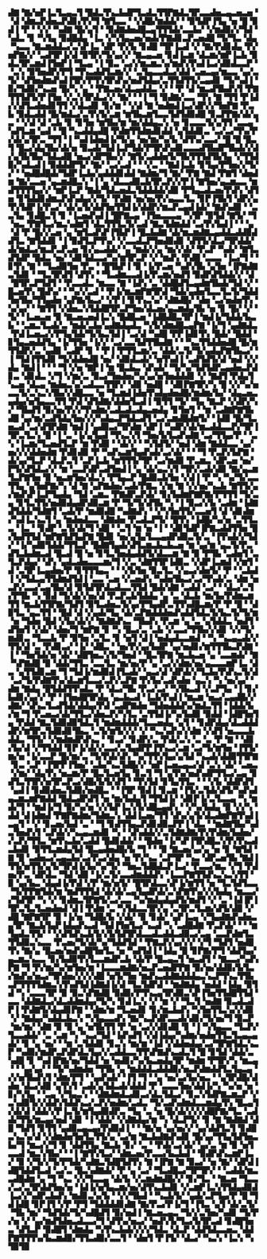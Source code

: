 ▟▇▝▇▞▅▛▐▃▜▃▄▃▜▝█▟▃▜▚▃▙▟▛▜▃▟▃▜▜▛▇▟▃▜▛▃▃▟▅▃▄▃▅▃▅▝▝▟▝▟▆▃▛▟▅▃▛▟▊▞▛▞▜▝▇▜▃▃▝▝▞▟█▞▆▟▟▞▝▝▉▜▟▛▐▜▄▝▅▝█▝▉▟▐▝▛▝▝▞▞▝▚▟▇▝█▞▄▜▝▝▉▟▇▟▅▟█▃▄▜▜▜▟▞▃▃▙▞▝▞▆▟▉▞▞▜▟▝▚▟▃▝▊▝▚▜▄▝▉▟█▟▄▝▐▃▝▞▚▜▄▃▅▞▅▟▞▛▇▟▊▃▛▃▅▟█▝▜▞▜▃▝▟▄▝▚▃▃▝▇▃▆▟▟▃▞▃▚▛▐▃▝▟▛▝▛▞▙▝▊▟█▝▜▛▐▃▟▝▞▝▇▞▛▟▊▟▄▝▛▞▅▛▇▞▞▝▃▟▜▛▐▞▟▝▉▜▛▞▜▞▄▞▞▝▇▃▄▃▅▝▊▟▐▃▆▝▟▃▆▞▆▛▐▃▙▝▉▟▃▜▛▃▆▟▐▜▅▛▐▝▜▃▄▝▐▝▉▃▝▃▞▞▆▃▆▃▚▞▆▟▚▜▚▟▐▃▞▟▉▟▃▃▛▝▝▃▚▝▉▜▅▟▛▞▛▜▝▜▚▃▟▟▜▃▆▞▞▝▃▜▄▃▃▟▃▞▟▟▝▃▅▃▄▞▆▃▃▝▄▞▃▜▞▝▟▜▅▟▆▟▚▟▐▜▛▞▛▜▚▜▛▟▚▞▅▟▜▟▄▞▃▜▜▟▜▜▞▃▄▟▊▝▜▞▚▟▐▝▉▞▜▟▉▞▚▃▅▝█▞▚▝▄▝▝▛▇▃▅▞▟▃▄▟▟▃▝▞▝▝▛▝▟▝▆▃▟▜▙▟▚▜▝▛▇▜▜▜▟▜▞▛▐▜▅▝▞▃▚▜▛▟▃▞▞▝▇▞▝▝▐▝▜▝▉▟▇▞▃▃▝▜▚▝▇▝▜▜▝▛▐▟▞▞▟▜▃▟▅▟▊▜▜▝▞▟▃▟▊▝▊▞▆▝▝▞▟▝▇▝▅▟▆▟▐▃▞▟▛▞▞▜▅▛▇▝▛▃▙▝▉▟▃▟▟▝█▞▆▟▃▞▃▜▚▜▞▃▆▝▆▜▙▃▆▜▃▃▜▟▜▟▉▟█▝▊▃▛▛▇▞▟▞▄▃▝▝▞▟▝▟▝▃▙▝▊▝▊▜▅▝▆▜▙▞▆▝▆▞▟▟▄▃▚▝▅▝▊▃▃▃▜▞▄▜▜▝▃▃▄▝▚▟▜▃▆▝▄▟▝▝█▝▚▃▟▟▄▟█▝▛▟▆▜▜▟▆▟▊▟▟▝▄▜▟▟▊▃▝▃▞▃▞▜▚▞▛▞▟▞▄▜▛▃▝▜▜▝▐▝▚▟▐▟▅▟▐▞▜▞▄▝▅▞▆▞▚▞▙▝▟▜▚▞▃▃▞▝█▝█▝█▃▜▝█▃▞▟▄▜▙▞▟▞▅▝▉▃▟▞▜▟▐▃▛▜▟▞▛▜▛▟▚▟▊▃▃▃▟▜▙▟▛▜▙▟▞▞▟▞▄▜▙▜▙▞▜▟▃▟█▝▅▃▞▟▛▜▙▞▞▝▇▜▞▃▟▟▅▜▞▜▙▜▜▜▟▜▙▜▄▝▞▜▜▟▉▞▚▟▃▟▐▝▉▟▟▟▛▜▞▝▇▞▝▃▞▃▟▝▝▝▞▃▝▝▇▟▐▃▙▝▊▜▄▞▛▜▅▞▞▜▞▞▝▝▅▟█▟█▟▞▜▟▛▐▃▙▞▄▟▟▟▊▟▟▝▇▟▆▞▜▝▇▞▝▛▇▝▇▟▝▛▇▜▝▟▅▟▆▝▇▞▃▃▅▝▄▃▆▟█▃▚▝▐▝▄▝▟▃▃▟▉▃▙▜▛▃▛▞▞▛▐▝▇▜▅▞▄▃▆▃▃▝▆▟▜▜▜▜▄▞▞▝▆▛▐▃▛▝▇▟▞▜▟▃▅▟▃▜▟▟▟▟▞▟▉▝▛▜▄▃▟▃▅▞▛▟▚▝▟▜▅▝▊▜▟▟▊▟▆▃▛▟▚▟▄▞▞▜▞▝▛▟▇▝▅▞▅▞▛▞▄▃▃▜▃▝▊▛▐▜▙▜▝▟▛▞▄▜▚▜▟▛▐▞▛▃▞▝▟▞▄▜▞▟▟▜▅▜▜▟▐▞▟▟▛▞▆▃▛▃▄▟▐▟▞▝▇▟▚▟▉▝▝▃▃▜▄▝▊▟█▃▜▝▊▝▐▃▅▟▚▟▐▝█▛▇▃▄▝▐▜▅▃▃▃▄▝▚▜▛▝▉▜▟▝▇▜▞▝▜▝▅▃▝▛▇▜▃▞▆▃▚▟▆▜▝▟▃▜▜▜▃▜▞▃▟▝▇▃▜▟▆▟▟▝▃▞▛▞▙▟▐▝▝▝▄▝▟▝▛▝█▞▞▃▅▝▄▝▆▜▃▟▚▛▐▜▙▛▐▝█▃▙▟▇▝▟▞▆▃▆▟▇▃▄▟▟▃▟▟▉▟▟▜▃▝▇▜▟▟▊▝▐▝▉▟▜▃▛▜▚▞▝▞▃▃▟▃▛▜▅▟▉▟▊▝▟▜▜▞▟▃▞▜▛▟▟▞▟▞▆▟▃▞▆▃▛▃▛▃▅▝▊▞▄▃▟▟▞▝▄▝▆▟▞▞▄▝▆▞▞▟▞▝▛▃▛▝▚▟▞▝▇▜▃▟▜▟▛▝█▟▃▝▅▞▝▟▊▜▟▃▃▞▚▞▆▜▛▃▛▝▞▝▆▟▚▝▛▟█▝▃▃▃▝▐▃▞▜▝▝▊▜▚▝▇▝▝▜▃▟▉▜▅▝▛▃▝▝█▜▙▛▐▝▉▝▐▞▛▃▅▝▚▟▚▜▙▝▄▜▅▝▐▛▇▟▇▃▜▟▊▝▝▜▃▜▛▟▜▝▟▜▚▝▝▜▃▟▆▃▃▟▐▞▛▃▆▞▅▟▜▝▉▟▛▟▜▟▟▞▞▝▟▝█▜▛▃▛▜▟▜▝▝▛▃▃▟▃▝▆▃▃▝▇▝▐▟▚▝▃▝▟▟█▟▜▃▄▟▆▜▙▟▞▜▟▝▞▝█▃▅▜▚▝█▟▚▞▝▝▚▞▞▃▟▝▝▛▐▞▆▃▆▛▇▜▛▟▝▜▟▞▄▟▅▜▃▃▜▃▜▞▜▟▟▜▅▜▙▞▜▜▄▟▅▝▄▛▇▞▙▃▞▝▞▛▐▝▊▜▚▃▚▞▝▟▇▟█▞▝▟▅▝▃▞▅▟▅▜▚▝▚▞▄▞▝▝▇▜▜▝▞▟▅▃▚▜▟▟█▜▛▃▛▜▅▞▟▃▅▞▄▃▆▟▄▜▙▝▅▝▊▝█▞▝▞▝▜▞▝▐▃▅▃▅▝▉▝▇▃▅▃▅▟▐▃▚▝█▟█▃▅▝▐▟█▟█▃▜▛▐▝▆▟▐▞▜▟▟▞▙▃▙▝▝▃▆▃▜▃▟▞▃▝▆▟▞▃▙▞▄▟▇▟▄▟▃▝▚▜▞▟▆▟█▃▄▛▇▝▐▞▜▝▄▟▇▟▃▝▛▟▐▃▅▃▞▞▛▜▄▜▟▞▜▞▙▃▜▟▐▝▃▞▟▝▚▟█▝▛▛▐▟▊▜▚▝█▟▞▝█▟▟▝▊▜▄▃▅▟▟▜▄▝▐▞▜▜▅▝▐▞▞▝▃▞▃▃▜▟▜▜▙▟▇▝▝▝▚▃▜▜▟▟▅▟█▝█▞▆▜▜▟▛▞▃▝▄▟▉▝▃▟▛▝▊▝▝▛▐▝▛▜▜▃▆▞▃▝▟▟▞▃▜▞▜▞▄▟▄▛▇▜▙▃▞▝▐▝▜▟▐▜▜▟▉▝▜▞▟▟▅▟█▝▅▞▝▟▉▟▃▟▞▝▅▜▚▟▐▝▃▟▜▟▜▞▟▝▅▟▝▞▞▟▄▝▇▟▐▝▝▝▝▜▝▞▅▝▇▛▐▝▆▝█▃▙▃▝▟▚▟▞▝▜▞▚▞▜▟▜▟▛▃▄▟▅▃▛▟▊▃▝▟▊▟▃▝▞▜▝▞▆▞▃▝▉▃▞▜▅▟▅▞▚▞▄▞▅▜▅▟▟▟▊▝▞▝▇▟▜▝▛▟▄▜▚▃▅▝▟▃▄▝▆▟▅▃▚▞▃▟▃▃▜▜▛▞▝▟▉▝▅▟█▝▝▟▊▛▇▜▛▞▚▝█▝▞▞▚▞▅▃▃▜▞▃▚▃▚▜▙▞▞▟█▃▃▝▅▝▜▃▆▟▐▟▅▜▚▟▄▟▅▟█▞▆▟▆▞▙▞▝▟▄▃▅▃▄▟▄▞▅▜▄▃▃▜▜▝▛▟▝▟▜▟▇▞▟▟▅▜▃▟▐▝▉▜▜▝▜▞▝▜▄▝▇▃▛▝▞▟▛▞▚▞▝▜▙▟▜▝▉▞▅▞▛▞▞▜▚▟▆▞▃▟▃▟▃▟▄▃▅▟▄▝▊▜▅▜▝▝▆▝▃▟▇▛▇▜▙▟█▝▄▞▆▞▃▟▜▟▄▜▅▞▞▞▚▟▄▃▛▜▟▃▟▜▝▃▞▃▆▟█▟▆▜▞▝▐▟▉▝█▞▜▃▅▃▟▝▃▞▟▜▛▟▇▝▆▟▐▝▄▟▉▃▞▜▛▟▆▝▟▛▐▝▚▟▛▞▟▞▆▃▟▟▃▃▛▞▜▛▐▜▛▃▜▃▚▝█▝▐▝▃▝▐▞▄▜▄▟▝▜▚▃▚▜▝▜▅▞▙▜▃▟▚▟▇▝▃▞▜▜▄▞▛▝▝▃▚▝▐▃▆▞▜▃▅▟▜▃▛▝▆▝▛▟▉▝▝▟▞▞▝▝▚▜▟▜▞▝▅▟▝▟▆▝▇▟▟▃▃▝▄▞▅▞▞▞▟▟▅▟▆▝▛▟▊▟▉▝▛▝▚▟▚▃▆▜▄▟▚▟▞▃▞▟▞▝▝▝▜▝▛▃▛▞▙▛▇▝▟▞▄▞▜▃▛▝▟▃▛▃▜▝▃▛▐▃▙▝▆▜▜▜▞▜▛▝▃▞▆▟▉▝▛▃▆▃▝▟▛▃▅▝▅▞▛▜▞▟▜▟▃▞▞▝▆▝▃▃▛▟▛▃▟▜▅▟▐▝▄▝▟▞▄▃▚▜▝▜▛▞▃▟▞▟▉▝▇▞▄▃▆▜▃▛▇▜▅▝▉▝▅▃▆▜▅▞▟▃▚▝▛▜▄▃▛▝█▟▉▃▙▜▅▝▞▟▐▝▛▝▚▝▚▞▜▞▃▃▜▜▄▝▄▜▅▛▇▞▚▝▟▝▇▝▄▛▇▟▅▞▃▟▞▛▇▃▝▞▆▝▇▝▞▞▅▞▚▃▙▝▇▜▜▞▄▞▆▟▚▛▐▃▛▜▄▟▄▝▜▟▝▃▆▃▝▛▇▟▛▃▛▟▞▝▊▞▙▟▆▛▇▛▇▞▛▜▜▜▝▜▞▃▄▝▊▜▃▜▜▞▅▟▉▟▄▟▛▟▉▃▆▝▛▝▜▞▜▞▟▜▙▝▚▝▐▝▉▃▞▞▙▝▃▟▆▝▐▟▇▟▜▟▟▞▜▟▇▜▝▃▟▞▛▝▆▟▉▟█▝▚▟▇▟▚▝▝▞▚▜▅▜▜▞▃▃▅▜▝▟▝▟▊▟▆▞▚▟▐▃▚▃▜▝▄▝▆▟▅▟▃▃▝▟▇▟▅▝▛▃▟▃▛▜▞▝█▜▚▝▐▟█▞▚▞▅▝▃▜▜▃▃▝▐▃▝▝▊▟▛▝▃▜▞▟▞▜▝▟█▝▝▃▜▝▆▝▅▝▐▝▝▟▊▜▟▛▐▛▇▃▟▟▜▜▅▝█▞▙▟▜▜▟▝▆▛▇▜▟▜▄▛▇▝█▟▊▝▅▞▄▜▄▜▃▃▄▟▛▟▉▃▜▞▃▝▐▜▚▟▞▞▜▟▞▝▐▞▚▟▉▜▟▟▞▜▜▃▛▝█▟▇▜▄▟▞▟▜▃▆▃▙▃▙▃▅▝▆▝▄▞▆▝▄▃▜▞▛▃▝▟▜▃▙▟▆▃▟▝█▃▟▝█▝▅▝▊▜▃▜▅▟▄▟▟▜▞▟▃▃▆▝▇▝▉▝▛▜▙▝▃▟▅▜▝▃▜▃▛▟▄▞▝▟▚▝▄▟▃▟▅▃▃▃▆▞▜▝▞▃▝▟▇▜▜▛▐▟▉▃▝▞▟▛▐▃▆▟▝▞▆▜▝▟▝▃▜▛▐▃▄▟▅▞▛▝▊▜▜▜▄▃▝▝▝▞▙▜▅▝▉▃▜▃▝▞▄▃▞▟▅▜▞▝▛▝▝▃▙▟▐▝▞▜▟▃▄▜▜▟▆▟▜▟▐▝▃▃▝▃▅▝▞▃▅▟▚▝▚▟▅▜▙▃▞▃▞▜▚▟▞▃▝▟▆▝▅▃▛▞▃▃▞▃▄▜▙▞▟▝▉▜▟▜▛▟▃▟▃▃▜▜▟▝█▟▞▟▇▝▃▟▟▝▃▞▝▝▟▃▞▃▜▞▛▜▙▝▚▝▉▟▝▜▞▟▞▞▅▞▟▝▛▃▛▃▙▜▟▟▄▝▄▝▃▝▟▃▙▝▆▞▙▞▛▟▆▃▆▜▜▝▆▃▙▜▜▛▇▞▜▟▜▝▉▜▃▟▅▃▜▞▄▞▛▜▄▟▛▃▜▜▚▟█▃▆▞▛▝▛▝█▝▝▟▉▜▃▝▄▃▜▜▝▝█▟▝▟▝▞▄▟▞▜▄▝▟▞▃▛▇▟▟▟▅▟▚▟▟▜▟▃▜▞▙▃▜▞▜▞▆▝▅▝▜▟▅▝█▟▝▞▙▞▟▞▞▝▇▟▇▟▚▃▝▜▙▟▚▝▛▃▆▝▄▝▃▝▄▜▟▟▃▝▅▟▜▝▟▜▅▜▝▞▟▞▝▟▅▞▜▝▆▛▇▝▊▝▚▝█▃▞▃▝▃▙▝▞▃▃▞▜▜▙▞▞▟▊▝▞▞▜▞▆▟▊▃▝▜▃▃▙▝▛▝▉▜▅▝▃▜▃▝▊▝▅▜▝▟▐▝▅▟▄▟▃▃▆▟▝▝▚▝▚▃▄▃▟▞▞▜▜▞▟▝▃▝▛▟▊▃▞▝▐▞▝▟█▃▝▝▅▞▛▞▄▞▙▟▛▝▄▞▅▟▊▞▆▜▜▜▙▃▛▟▇▝▐▝▝▜▅▜▟▞▅▝▟▞▝▟█▜▅▃▚▜▞▜▅▟▝▝█▃▜▛▇▝▆▃▙▃▅▝▄▝▃▃▆▟▞▝▇▝▚▛▇▟█▝▉▝▟▟▞▜▜▃▝▃▃▜▃▝▆▞▅▞▛▝▄▝▃▞▞▟▆▞▅▞▄▃▃▃▆▛▐▃▝▟▃▝▄▜▜▟▊▃▆▝▜▝▜▟▐▞▆▟▉▟▐▜▃▟▞▝▄▃▞▟▝▟▛▟▞▞▜▃▙▞▛▟▚▃▜▞▟▝▃▞▜▞▛▟▇▜▚▞▟▃▆▜▃▃▞▃▛▞▃▛▇▝▛▞▙▞▃▟▚▟▅▝▄▃▚▝▚▝▅▞▄▞▝▟▆▝▇▟▄▝█▜▟▟▜▜▚▟▃▝▛▝▟▃▞▜▙▝▛▃▞▃▞▝▚▜▙▃▟▝▞▃▛▜▄▝▐▝▊▞▙▟▊▞▄▞▞▝▛▝▐▜▅▟█▜▛▟▄▝▄▃▙▃▟▝▐▃▙▜▚▟▐▝▆▃▆▝▅▃▞▃▄▟█▞▞▟▇▞▝▟▚▃▜▃▟▜▟▞▟▟▄▞▛▟▝▃▟▛▇▟▅▝▜▟▅▟▟▟▚▞▆▟▃▜▜▝▐▟▟▞▙▞▆▝▜▝▛▃▅▃▞▟▞▜▜▃▞▟▅▃▛▞▚▜▃▝▃▜▜▟▐▞▚▞▙▟▉▝▉▟▟▝▐▟█▜▅▜▄▝▛▟▟▝▇▃▜▟▉▟▉▜▟▃▜▝▆▟▆▟▟▟▞▜▃▃▅▟▄▝▄▜▝▝▊▟▛▟▄▞▟▃▟▟▟▟▛▞▆▜▛▃▜▟▉▟▊▜▙▃▝▃▜▞▆▜▞▞▞▝▞▝▚▃▚▟▚▞▞▟▆▝▞▟▜▝▅▃▃▃▙▟▟▃▝▜▜▞▝▞▆▟▆▟▛▟▚▃▝▝▊▃▞▝▊▟▛▞▃▝▛▟▞▃▚▝▃▝▃▝▛▝▇▝▝▟▊▞▙▞▟▝▞▜▜▟▟▝▊▛▐▞▟▞▞▃▃▞▃▜▄▟▛▛▐▜▚▃▞▃▆▝▃▞▜▞▆▜▅▝▐▜▜▞▆▞▅▝▐▞▃▃▛▝█▞▆▞▃▝▜▞▛▟▞▟▚▝▚▞▜▜▚▜▄▞▄▜▟▝▚▃▟▞▟▟▉▜▜▛▇▝▊▃▝▃▛▝▐▜▛▛▐▜▅▞▝▃▙▞▚▃▜▟█▞▞▝▅▛▐▃▅▃▄▃▞▟▝▃▚▝▟▞▝▃▅▃▝▞▆▞▝▟▄▜▚▝▅▃▆▞▛▝█▃▜▃▅▜▄▝▊▃▜▝▜▝▄▜▚▞▅▟▚▟▛▜▜▃▞▃▄▝▊▟▜▃▜▜▛▞▅▜▛▃▛▃▞▟█▞▙▜▞▟▜▝▝▜▚▜▟▝▊▜▄▜▜▃▝▝▝▞▙▝▟▟▛▟▜▝▄▟▐▝▊▟▉▟▅▃▜▟▉▞▅▟█▃▝▝▐▜▛▝▉▟▐▝▊▃▆▝▐▜▞▃▜▟▞▟▜▞▚▟▚▟▄▃▆▃▆▛▇▟▟▝█▟▃▟▛▟▜▝▅▝▆▞▙▟▄▜▝▜▜▟▐▞▝▟▊▛▐▞▃▜▃▃▄▝▚▝▆▟▞▜▝▝▆▟▐▞▜▝▉▞▚▞▅▝▞▞▙▛▐▃▚▜▞▟█▃▄▟▚▝▝▞▚▞▙▟▄▝▉▝▞▞▚▝▟▟▝▟▐▟▆▟▝▛▇▛▇▟▆▞▜▟▆▃▚▝▟▟▐▃▅▞▜▜▝▟▚▞▄▜▞▟▃▟▆▛▇▜▚▟▐▃▄▜▝▝▞▝▊▃▅▞▙▟▝▃▝▝▜▝▊▟▜▜▄▃▛▟▊▟▉▃▛▛▐▝▟▃▝▝▆▟▇▜▙▞▚▟▃▜▅▟▚▜▝▃▛▟▞▞▚▃▄▃▆▟▊▝▚▝▝▟▚▟▟▞▞▃▜▟▇▟▇▞▛▞▛▟▆▞▙▟▅▞▞▃▛▞▜▜▃▝▆▜▚▃▙▞▃▟▟▝█▟▊▟▟▞▝▝█▟▅▝▐▞▚▛▐▜▛▟█▃▚▜▚▜▚▃▟▃▙▟▊▝▉▜▜▃▆▟▄▜▟▝█▃▄▟▅▟█▞▙▝▜▝▝▝▉▝▇▃▅▞▄▞▄▝▅▝▊▝▇▜▟▝▇▝█▝▃▟▅▃▞▃▄▃▙▞▃▞▛▃▞▟▄▝▅▝▛▞▚▃▝▃▛▜▛▝▚▃▝▟▛▃▅▜▙▝▇▟▐▜▜▞▅▜▜▞▄▜▞▜▛▟▐▞▙▞▚▞▜▞▝▜▅▃▜▟█▟▃▛▐▃▞▝▛▃▃▞▆▃▝▞▜▝▛▟▅▞▛▃▝▟▛▟▃▝▜▟▝▟▉▝▐▞▃▜▞▃▃▟▆▟▟▟▚▝▐▃▃▛▇▜▜▟▚▃▚▃▚▜▜▝▉▝▄▞▙▃▝▟▄▟▐▞▛▟▝▞▛▝▆▞▅▜▞▝█▜▛▟▃▃▚▛▐▞▆▜▜▝▅▝▜▃▜▟▜▃▃▝▜▞▛▛▇▜▟▞▆▝▆▟▜▜▜▟▝▟▞▟▞▃▄▜▄▟▛▟▞▃▚▛▇▜▚▞▞▞▙▟▄▝▆▃▃▞▞▜▟▜▛▝▚▝▞▝▊▟▆▃▜▛▇▜▞▃▞▃▃▝▚▞▆▟▄▟▄▟▜▞▆▟▜▝▞▝▃▝▐▟▐▛▐▜▛▃▜▃▜▃▅▟▅▟▝▟▐▝▛▟▆▝▃▝▚▜▟▃▃▜▛▞▄▝▃▜▛▃▜▃▆▞▟▜▞▟▉▝▞▟█▝▇▛▇▜▛▝▉▝▐▞▅▝▜▟█▞▙▝▞▟▞▝▉▝▊▟▞▝▄▛▐▃▄▝▞▜▄▟▇▟▚▟▅▃▄▜▛▝▇▃▙▜▄▛▐▟▄▟▚▃▟▝▜▟▐▜▅▜▃▞▚▃▟▝▚▝▃▟█▟▇▝▛▃▛▟▞▝▝▝▆▜▄▟▃▜▜▞▝▝▞▟▜▟▚▃▙▜▞▞▙▜▟▜▛▟▃▃▟▃▟▟▃▟▉▃▞▃▄▝▃▃▛▟▆▜▃▜▜▟▉▃▚▃▃▝▛▃▅▞▜▞▟▞▚▞▜▟▟▜▟▝▝▛▇▃▛▞▄▞▞▞▝▞▜▝▜▟▜▝▅▟█▜▚▝▇▞▄▝█▃▅▞▅▟▚▟█▜▅▜▃▝▅▝▚▟▜▟▐▝▐▟▄▝█▝▊▛▇▞▛▜▝▟▟▜▄▞▄▃▆▃▚▃▃▝▊▞▙▟▉▜▚▜▃▃▆▟▛▃▙▝▟▞▛▝█▃▄▃▜▝▅▃▟▜▝▝▇▃▃▞▚▟▚▛▇▝▜▝▛▞▆▞▚▞▆▜▅▞▆▝▐▃▃▃▆▟▇▞▅▃▛▃▅▟▛▛▇▝▉▞▅▞▟▟▉▞▙▜▃▞▆▟▚▞▅▃▞▜▛▟▅▞▞▞▞▟█▝▅▜▞▜▅▝▆▟▚▃▟▟▇▟▟▟▄▃▚▃▛▜▚▃▜▜▙▃▛▜▜▜▜▟▆▃▚▜▚▟▜▟▐▟▇▟▐▞▟▝▜▃▜▟▛▟▝▝▆▟▇▟▄▝▅▟▟▝▐▟▄▝▉▜▟▝▚▝▃▃▃▜▛▝▉▝▉▃▚▛▇▟█▝▉▟▉▞▛▜▚▃▄▜▛▟▉▃▚▛▐▜▅▜▜▟█▜▜▟▝▃▃▝▟▟▇▟▃▞▟▃▟▟▆▟▄▞▜▞▚▝▊▟▐▃▚▝▞▝▆▝▞▝▜▃▜▝▅▟▇▝▉▃▟▃▟▛▐▝▛▟▇▜▞▟▄▟▊▛▇▝▝▟▆▞▆▝▜▃▅▟▊▝▊▞▆▃▙▟▚▝▚▜▅▜▜▃▚▞▞▟▉▝▞▝▇▟▄▞▚▟▟▃▙▃▚▝▚▜▄▃▃▟▚▝▇▞▚▃▛▟▛▃▃▟▞▟▊▞▜▞▅▞▜▝▉▃▛▝▆▞▆▞▝▟▇▝▉▝▉▝▄▝▅▜▙▜▜▝▛▝▅▝▃▞▞▟▊▟▉▝▊▝▐▝▚▜▄▃▃▝▜▃▛▞▜▃▃▟▟▞▝▃▝▃▆▝▚▝▚▃▞▜▟▝▐▟▚▟▜▝▞▟▐▟▄▞▚▟▆▞▅▟▅▜▜▃▜▃▄▃▄▟▞▝▊▝▄▝▅▞▝▝▆▝▃▜▟▟▊▝▊▃▚▝▆▞▆▝▐▟▝▞▟▟▅▟▄▞▃▞▜▛▇▜▟▃▚▃▛▝▚▟▉▞▆▟▛▃▛▟▛▟▃▜▄▞▞▃▟▟▃▃▜▜▚▛▇▟▚▃▟▃▜▝█▝▊▜▟▝▟▟▞▃▚▟█▝▊▝▚▟▐▛▇▞▅▞▜▟▟▝▅▝▅▟▊▞▚▞▙▃▅▟▄▜▛▝▆▟▆▝▛▜▛▞▚▝▆▃▄▝▝▝▄▞▄▞▝▝▜▞▚▟▆▟▅▝▜▜▙▝▄▝▆▟▟▟▃▟▟▟▉▞▅▃▛▟▆▟▟▜▃▜▄▃▄▝▞▞▅▜▙▟▚▜▝▟▆▞▛▜▝▝▄▟▚▟▞▝▐▜▝▜▝▝▄▝▅▞▃▞▙▞▅▃▝▝▄▜▛▟█▞▟▟▅▝▟▃▞▟█▝▄▜▚▜▝▃▟▞▄▜▟▃▟▞▟▟▟▝▛▝▃▃▃▜▅▞▟▟▐▞▚▝▚▞▅▝▅▝▊▞▚▜▄▝▝▃▄▝▞▜▄▃▚▝▝▟▇▟▆▟▃▟▊▃▞▟▃▜▟▃▞▝▊▃▚▜▟▛▇▃▆▃▛▝▞▃▚▟▉▜▞▞▟▟▚▜▟▟▚▃▞▃▛▞▅▟▆▞▃▟▃▝▜▞▃▟▚▟▆▟▃▃▆▟▄▜▚▝█▃▄▜▞▟▞▟▝▟▟▞▞▛▐▃▜▞▆▜▄▟▉▟▛▃▝▜▄▝▃▝▅▝█▞▟▞▞▞▞▟█▛▇▞▜▃▝▃▟▟▞▜▜▞▆▃▄▞▅▟▝▟▊▝▐▝▟▟▞▝▞▟▇▟▄▞▆▝▚▝▟▃▛▜▞▝▊▝▇▝▇▟▇▟▝▟█▝▜▟▜▝▊▜▜▝▄▟▉▃▄▃▄▞▛▟▉▟▐▝▝▝▇▞▅▝▄▞▅▞▞▝▄▞▟▟▜▃▜▝▊▟█▃▚▃▚▞▟▝▞▟▆▟▅▜▅▜▃▜▜▞▄▝▃▞▆▝▇▃▙▟▇▟▚▟▊▝█▞▄▞▜▜▄▜▟▜▅▃▙▞▜▝▆▃▞▞▜▝▊▝▟▟▜▜▄▝▇▃▙▝▊▞▝▃▝▝▛▟▞▃▞▟▞▝▄▞▃▝▆▝▉▝▅▜▃▃▟▝▆▃▚▜▙▞▝▝▐▝▇▜▚▜▃▞▝▟▆▃▅▞▛▃▃▞▙▃▙▟▝▝▉▟▛▟▚▃▆▛▐▃▞▝▉▝▞▜▞▞▜▞▛▜▟▞▚▟▇▃▜▟█▜▟▜▚▝▇▝▐▛▇▝▇▝▉▃▞▝▅▝▇▞▝▟▛▟▐▟█▜▟▟▜▃▟▝▃▞▃▝█▃▚▟▇▟▞▝▛▝▄▝▃▞▝▜▃▟█▃▞▜▛▜▛▞▝▝▃▟▟▞▆▃▃▟█▟▆▝▄▝▜▝▚▃▝▞▞▜▃▃▄▝▟▞▙▝▞▃▆▟▆▟█▞▞▝▊▞▜▃▝▝▇▃▅▝▜▃▃▞▃▞▃▜▛▟▟▜▅▞▅▝▐▟▐▞▅▜▄▃▆▞▅▞▟▜▚▃▙▟▊▝▞▃▆▛▐▃▚▜▜▟▄▟▉▟▐▃▞▞▚▟▛▃▙▟▚▝▆▟▊▃▚▞▙▝▝▞▞▜▙▟▝▝▚▃▙▜▞▝▄▟▞▃▛▜▄▞▛▝█▝▜▟▐▟█▝▊▛▐▜▝▞▛▝▛▜▝▜▟▟▟▟▊▟▇▝▇▞▛▃▞▛▐▞▜▝▐▜▃▝▄▜▝▟▞▃▜▞▝▜▙▝▆▞▝▜▟▜▟▞▜▞▚▟█▟▜▝▉▞▅▟▐▝▇▃▅▃▄▃▝▜▞▞▃▜▅▞▚▟▊▝▜▞▛▞▅▝▞▝▄▞▆▟▜▟▅▃▟▃▃▞▜▝▟▜▚▞▅▃▞▝▅▟▚▜▞▜▃▞▙▜▛▃▟▝▊▟█▜▅▃▝▟▜▃▛▝▉▟█▜▝▟▆▟▄▝▚▜▚▃▙▟▞▞▞▞▜▟▃▝▟▃▛▝▟▟▜▟▃▃▅▃▝▟▟▛▇▜▜▜▚▞▙▃▆▟▉▞▜▜▃▟▉▞▃▃▜▝▝▟▅▜▝▛▐▜▞▝▟▃▞▝▚▃▚▝▐▃▚▝▚▜▉▜▉